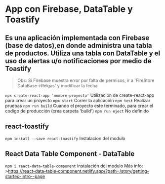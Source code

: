 # App con Firebase, DataTable y Toastify

## Es una aplicación implementada con Firebase (base de datos),en donde administra una tabla de productos. Utiliza una tabla con DataTable y el uso de alertas u/o notificaciones por medio de Toastify

> Obs: Si Firebase muestra error por falta de permisos, ir a 'FireStore DataBase->Relgas' y modificar la fecha

`npx create-react-app 'nombre-proyecto'` Utilización de create-react-app para crear un proyecto
`npm start` Correr la aplicación
`npm test` Realizar pruebas
`npm run build` Cuando el proyecto este terminado, para crear el codigo de producción (crea carpeta 'build')
`npm run eject` No definido

## react-toastify
`npm install --save react-toastify` Instalacion del modulo

## React Data Table Component - DataTable
`npm i react-data-table-component` Instalación del modulo
Más info: >https://react-data-table-component.netlify.app/?path=/story/getting-started-intro--page